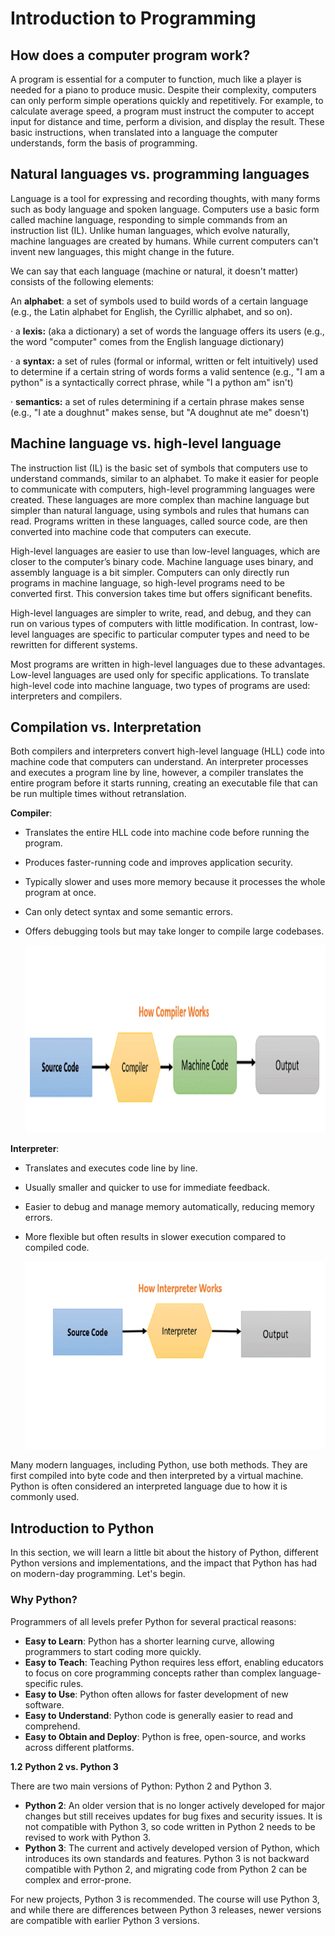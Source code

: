 # **Introduction to Programming**

 

## How does a computer program work?

A program is essential for a computer to function, much like a player is needed for a piano to produce music. Despite their complexity, computers can only perform simple operations quickly and repetitively. For example, to calculate average speed, a program must instruct the computer to accept input for distance and time, perform a division, and display the result. These basic instructions, when translated into a language the computer understands, form the basis of programming.

## Natural languages vs. programming languages

Language is a tool for expressing and recording thoughts, with many forms such as body language and spoken language. Computers use a basic form called machine language, responding to simple commands from an instruction list (IL). Unlike human languages, which evolve naturally, machine languages are created by humans. While current computers can't invent new languages, this might change in the future.

We can say that each language (machine or natural, it doesn't matter) consists of the following elements:

An **alphabet**: a set of symbols used to build words of a certain language (e.g., the Latin alphabet for English, the Cyrillic alphabet, and so on).

 

·    a **lexis:** (aka a dictionary) a set of words the language offers its users (e.g., the word "computer" comes from the English language dictionary)

 

·    a **syntax:** a set of rules (formal or informal, written or felt intuitively) used to determine if a certain string of words forms a valid sentence (e.g., "I am a python" is a syntactically correct phrase, while "I a python am" isn't)

 

·    **semantics:** a set of rules determining if a certain phrase makes sense (e.g., "I ate a doughnut" makes sense, but "A doughnut ate me" doesn't)

 

## Machine language vs. high-level language

The instruction list (IL) is the basic set of symbols that computers use to understand commands, similar to an alphabet. To make it easier for people to communicate with computers, high-level programming languages were created. These languages are more complex than machine language but simpler than natural language, using symbols and rules that humans can read. Programs written in these languages, called source code, are then converted into machine code that computers can execute.

High-level languages are easier to use than low-level languages, which are closer to the computer’s binary code. Machine language uses binary, and assembly language is a bit simpler. Computers can only directly run programs in machine language, so high-level programs need to be converted first. This conversion takes time but offers significant benefits.

High-level languages are simpler to write, read, and debug, and they can run on various types of computers with little modification. In contrast, low-level languages are specific to particular computer types and need to be rewritten for different systems.

Most programs are written in high-level languages due to these advantages. Low-level languages are used only for specific applications. To translate high-level code into machine language, two types of programs are used: interpreters and compilers.

## Compilation vs. Interpretation

Both compilers and interpreters convert high-level language (HLL) code into machine code that computers can understand. An interpreter processes and executes a program line by line, however, a compiler translates the entire program before it starts running, creating an executable file that can be run multiple times without retranslation.

**Compiler**:

* Translates the entire HLL code into machine code before running the program.

- Produces faster-running code and improves application security.

- Typically slower and uses more memory because it processes the whole program at once.

- Can only detect syntax and some semantic errors.

- Offers debugging tools but may take longer to compile large codebases.

  <img src="Images/compiler.png" height="300">

**Interpreter**:

- Translates and executes code line by line.

- Usually smaller and quicker to use for immediate     feedback.

- Easier to debug and manage memory automatically, reducing     memory errors.

- More flexible but often results in slower execution     compared to compiled code.

  <img src="Images/interpreter.png" height="300">

Many modern languages, including Python, use both methods. They are first compiled into byte code and then interpreted by a virtual machine. Python is often considered an interpreted language due to how it is commonly used.

## Introduction to Python

In this section, we will learn a little bit about the history of Python, different Python versions and implementations, and the impact that Python has had on modern-day programming. Let's begin.

 

### Why Python?

Programmers of all levels prefer Python for several practical reasons:

- **Easy to Learn**:     Python has a shorter learning curve, allowing programmers to start coding     more quickly.
- **Easy to Teach**:     Teaching Python requires less effort, enabling educators to focus on core     programming concepts rather than complex language-specific rules.
- **Easy to Use**:     Python often allows for faster development of new software.
- **Easy to Understand**:     Python code is generally easier to read and comprehend.
- **Easy to Obtain and Deploy**: Python is free, open-source, and works across     different platforms.

**1.2**    **Python 2 vs. Python 3**

There are two main versions of Python: Python 2 and Python 3.

- **Python 2**:     An older version that is no longer actively developed for major changes     but still receives updates for bug fixes and security issues. It is not     compatible with Python 3, so code written in Python 2 needs to be revised     to work with Python 3.
- **Python 3**:     The current and actively developed version of Python, which introduces its     own standards and features. Python 3 is not backward compatible with     Python 2, and migrating code from Python 2 can be complex and error-prone.

For new projects, Python 3 is recommended. The course will use Python 3, and while there are differences between Python 3 releases, newer versions are compatible with earlier Python 3 versions. 



 